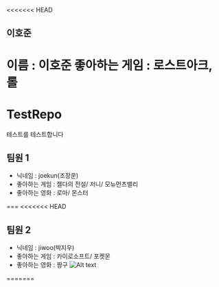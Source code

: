<<<<<<< HEAD
## 이호준
이름 : 이호준
좋아하는 게임 : 로스트아크, 롤
=======
# TestRepo
테스트를 테스트합니다

## 팀원 1 

* 닉네임 : joekun(조장운)
* 좋아하는 게임 : 젤다의 전설/ 저니/ 모뉴먼츠밸리
* 좋아하는 영화 : 로마/ 몬스터

===
<<<<<<< HEAD

## 팀원 2

* 닉네임 : jiwoo(박지우)
* 좋아하는 게임 : 카이로소프트/ 포켓몬
* 좋아하는 영화 : 짱구
![Alt text](https://github.com/joekunbb/TestRepo/issues/4#issue-2800522350)

=======

